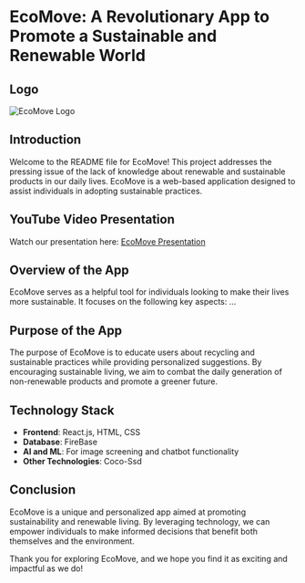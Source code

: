 # EcoMove: A Revolutionary App to Promote a Sustainable and Renewable World

## Logo
![EcoMove Logo](https://eco-move.co.uk/wp-content/uploads/2022/06/EcoMove-Bristol-Logo.svg)

## Introduction
Welcome to the README file for EcoMove! This project addresses the pressing issue of the lack of knowledge about renewable and sustainable products in our daily lives. EcoMove is a web-based application designed to assist individuals in adopting sustainable practices.

## YouTube Video Presentation
Watch our presentation here: [EcoMove Presentation](https://youtu.be/34_ilc1CqSQ?feature=shared)

## Overview of the App
EcoMove serves as a helpful tool for individuals looking to make their lives more sustainable. It focuses on the following key aspects:
...

## Purpose of the App
The purpose of EcoMove is to educate users about recycling and sustainable practices while providing personalized suggestions. By encouraging sustainable living, we aim to combat the daily generation of non-renewable products and promote a greener future.

## Technology Stack
- **Frontend**: React.js, HTML, CSS
- **Database**: FireBase
- **AI and ML**: For image screening and chatbot functionality
- **Other Technologies**: Coco-Ssd

## Conclusion
EcoMove is a unique and personalized app aimed at promoting sustainability and renewable living. By leveraging technology, we can empower individuals to make informed decisions that benefit both themselves and the environment. 

Thank you for exploring EcoMove, and we hope you find it as exciting and impactful as we do!

